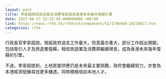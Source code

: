 ```yaml
---
layout: post
title: 李家超相信旅遊業及消費增長成為香港未來幾年復蘇引擎
date: 2023-06-27 12:25:04.000000000 +08:00
link: https://news.rthk.hk/rthk/ch/component/k2/1706450-20230627.htm
categories: rthk
---
```


行政長官李家超說，現屆政府過去工作量大，但意義亦重大，部分工作超出預期，包括吸引人才及旅遊業復蘇，相信旅遊業及消費將繼續增長，成為香港未來幾年復蘇的引擎。

不過，李家超提到，土地房屋供應仍是未來最主要挑戰，政府會繼續努力，亦會為本港經濟發展尋找更多機遇，同時積極培訓本地人才。
